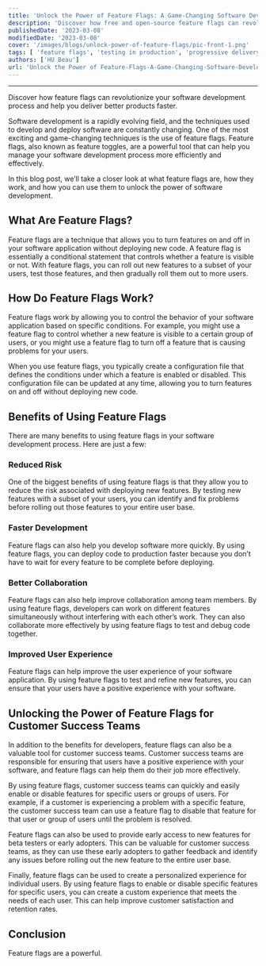 ```yaml
---
title: 'Unlock the Power of Feature Flags: A Game-Changing Software Development Technique'
description: 'Discover how free and open-source feature flags can revolutionize your software development process and help you deliver better products faster.'
publishedDate: '2023-03-08'
modifiedDate: '2023-03-08'
cover: '/images/blogs/unlock-power-of-feature-flags/pic-front-1.png'
tags: [ 'feature flags', 'testing in production', 'progressive delivery' ]
authors: ['HU Beau']
url: 'Unlock the Power of Feature-Flags-A-Game-Changing-Software-Development-Technique'
---
```


-----------------------

Discover how feature flags can revolutionize your software development process and help you deliver better products faster.

Software development is a rapidly evolving field, and the techniques used to develop and deploy software are constantly changing. One of the most exciting and game-changing techniques is the use of feature flags. Feature flags, also known as feature toggles, are a powerful tool that can help you manage your software development process more efficiently and effectively.

In this blog post, we’ll take a closer look at what feature flags are, how they work, and how you can use them to unlock the power of software development.

## What Are Feature Flags?

Feature flags are a technique that allows you to turn features on and off in your software application without deploying new code. A feature flag is essentially a conditional statement that controls whether a feature is visible or not. With feature flags, you can roll out new features to a subset of your users, test those features, and then gradually roll them out to more users.

## How Do Feature Flags Work?

Feature flags work by allowing you to control the behavior of your software application based on specific conditions. For example, you might use a feature flag to control whether a new feature is visible to a certain group of users, or you might use a feature flag to turn off a feature that is causing problems for your users.

When you use feature flags, you typically create a configuration file that defines the conditions under which a feature is enabled or disabled. This configuration file can be updated at any time, allowing you to turn features on and off without deploying new code.

## Benefits of Using Feature Flags

There are many benefits to using feature flags in your software development process. Here are just a few:

### Reduced Risk

One of the biggest benefits of using feature flags is that they allow you to reduce the risk associated with deploying new features. By testing new features with a subset of your users, you can identify and fix problems before rolling out those features to your entire user base.

### Faster Development

Feature flags can also help you develop software more quickly. By using feature flags, you can deploy code to production faster because you don’t have to wait for every feature to be complete before deploying.

### Better Collaboration

Feature flags can also help improve collaboration among team members. By using feature flags, developers can work on different features simultaneously without interfering with each other’s work. They can also collaborate more effectively by using feature flags to test and debug code together.

### Improved User Experience

Feature flags can help improve the user experience of your software application. By using feature flags to test and refine new features, you can ensure that your users have a positive experience with your software.

## Unlocking the Power of Feature Flags for Customer Success Teams

In addition to the benefits for developers, feature flags can also be a valuable tool for customer success teams. Customer success teams are responsible for ensuring that users have a positive experience with your software, and feature flags can help them do their job more effectively.

By using feature flags, customer success teams can quickly and easily enable or disable features for specific users or groups of users. For example, if a customer is experiencing a problem with a specific feature, the customer success team can use a feature flag to disable that feature for that user or group of users until the problem is resolved.

Feature flags can also be used to provide early access to new features for beta testers or early adopters. This can be valuable for customer success teams, as they can use these early adopters to gather feedback and identify any issues before rolling out the new feature to the entire user base.

Finally, feature flags can be used to create a personalized experience for individual users. By using feature flags to enable or disable specific features for specific users, you can create a custom experience that meets the needs of each user. This can help improve customer satisfaction and retention rates.


## Conclusion

Feature flags are a powerful.